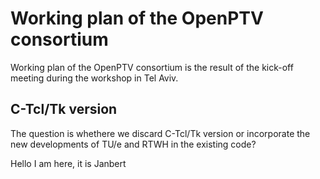 Working plan of the OpenPTV consortium
============

Working plan of the OpenPTV consortium is the result of the kick-off meeting during the workshop in Tel Aviv. 


## C-Tcl/Tk version

The question is whethere we  discard C-Tcl/Tk version or incorporate the new developments of TU/e and RTWH
in the existing code?

Hello I am here, it is Janbert
